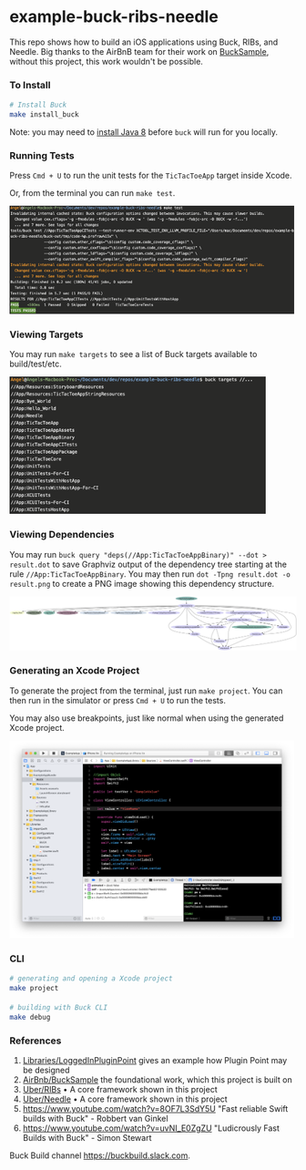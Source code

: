 # example-buck-ribs-needle
This repo shows how to build an iOS applications using Buck, RIBs, and Needle. Big thanks to the AirBnB team for their work on [BuckSample](https://github.com/airbnb/BuckSample), without this project, this work wouldn't be possible.


### To Install

```sh
# Install Buck
make install_buck
```

Note: you may need to [install Java 8](https://www.oracle.com/technetwork/java/javase/downloads/jdk8-downloads-2133151.html) before `buck` will run for you locally.

### Running Tests
Press `Cmd + U` to run the unit tests for the `TicTacToeApp` target inside Xcode.

Or, from the terminal you can run `make test`.

<img src="Docs/CommandLineTests.png" width=500 />

### Viewing Targets
You may run `make targets` to see a list of Buck targets available to build/test/etc.

<img src="Docs/BuckTargets.png" width=450 />

### Viewing Dependencies
You may run `buck query "deps(//App:TicTacToeAppBinary)" --dot > result.dot` to save Graphviz output of the dependency tree starting at the rule `//App:TicTacToeAppBinary`. You may then run `dot -Tpng result.dot -o result.png` to create a PNG image showing this dependency structure.

<img src="Docs/DependencyGraph.png" />

### Generating an Xcode Project
To generate the project from the terminal, just run `make project`. You can then run in the simulator or press `Cmd + U` to run the tests.

You may also use breakpoints, just like normal when using the generated Xcode project.

<img src="Docs/Breakpoint.png" width=500 />

### CLI

```bash
# generating and opening a Xcode project
make project

# building with Buck CLI
make debug
```

### References
1. [Libraries/LoggedInPluginPoint](Libraries/LoggedInPluginPoint/Sources/Core/LoggedInNonCoreComponent.swift) gives an example how Plugin Point may be designed
1. [AirBnb/BuckSample](https://github.com/airbnb/BuckSample/) the foundational work, which this project is built on
1. [Uber/RIBs](https://github.com/uber/RIBs) • A core framework shown in this project
1. [Uber/Needle](https://github.com/uber/Needle) • A core framework shown in this project
1. https://www.youtube.com/watch?v=8OF7L3SdY5U "Fast reliable Swift builds with Buck" - Robbert van Ginkel
1. https://www.youtube.com/watch?v=uvNI_E0ZgZU "Ludicrously Fast Builds with Buck" - Simon Stewart

Buck Build channel https://buckbuild.slack.com.